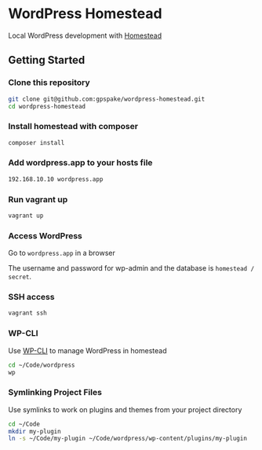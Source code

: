# WordPress Homestead

Local WordPress development with [Homestead](https://github.com/laravel/homestead)

## Getting Started

### Clone this repository

````bash
git clone git@github.com:gpspake/wordpress-homestead.git
cd wordpress-homestead
````

### Install homestead with composer
````bash
composer install
````


### Add wordpress.app to your hosts file

````bash
192.168.10.10 wordpress.app
````

### Run vagrant up

````bash
vagrant up
````
### Access WordPress

Go to `wordpress.app` in a browser

The username and password for wp-admin and the database is `homestead / secret`.

### SSH access
````bash
vagrant ssh
````

### WP-CLI

Use [WP-CLI](http://wp-cli.org/) to manage WordPress in homestead
````bash
cd ~/Code/wordpress
wp
````

### Symlinking Project Files

Use symlinks to work on plugins and themes from your project directory
````bash
cd ~/Code
mkdir my-plugin
ln -s ~/Code/my-plugin ~/Code/wordpress/wp-content/plugins/my-plugin
````